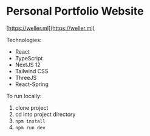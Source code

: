 # Personal Portfolio Website

[https://weller.ml](https://weller.ml)

Technologies:  
- React
- TypeScript
- NextJS 12
- Tailwind CSS
- ThreeJS
- React-Spring

To run locally:  
1. clone project
2. cd into project directory
3. ```npm install```
4. ```npm run dev```
